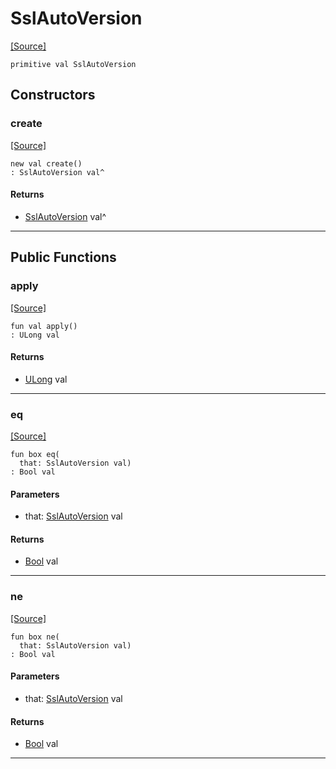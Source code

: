 # SslAutoVersion
<span class="source-link">[[Source]](src/net-ssl/ssl_versions.md#L1)</span>
```pony
primitive val SslAutoVersion
```

## Constructors

### create
<span class="source-link">[[Source]](src/net-ssl/ssl_versions.md#L1)</span>


```pony
new val create()
: SslAutoVersion val^
```

#### Returns

* [SslAutoVersion](net-ssl-SslAutoVersion.md) val^

---

## Public Functions

### apply
<span class="source-link">[[Source]](src/net-ssl/ssl_versions.md#L1)</span>


```pony
fun val apply()
: ULong val
```

#### Returns

* [ULong](builtin-ULong.md) val

---

### eq
<span class="source-link">[[Source]](src/net-ssl/ssl_versions.md#L1)</span>


```pony
fun box eq(
  that: SslAutoVersion val)
: Bool val
```
#### Parameters

*   that: [SslAutoVersion](net-ssl-SslAutoVersion.md) val

#### Returns

* [Bool](builtin-Bool.md) val

---

### ne
<span class="source-link">[[Source]](src/net-ssl/ssl_versions.md#L1)</span>


```pony
fun box ne(
  that: SslAutoVersion val)
: Bool val
```
#### Parameters

*   that: [SslAutoVersion](net-ssl-SslAutoVersion.md) val

#### Returns

* [Bool](builtin-Bool.md) val

---

